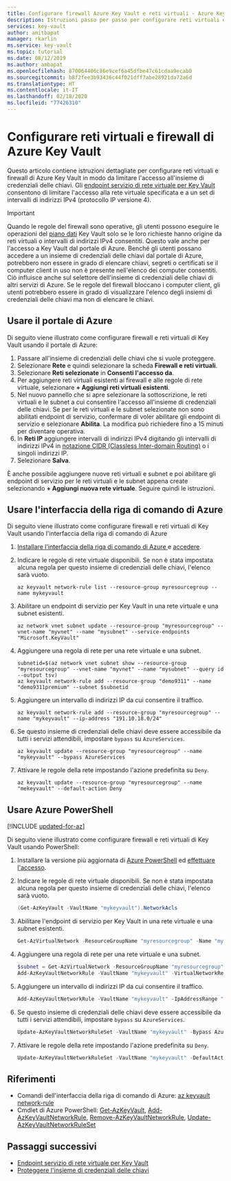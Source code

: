 ```yaml
---
title: Configurare firewall Azure Key Vault e reti virtuali - Azure Key Vault
description: Istruzioni passo per passo per configurare reti virtuali e firewall di Azure Key Vault
services: key-vault
author: amitbapat
manager: rkarlin
ms.service: key-vault
ms.topic: tutorial
ms.date: 08/12/2019
ms.author: ambapat
ms.openlocfilehash: 870064406c86e9cef6a45dfbe47c61cdaa9ecab0
ms.sourcegitcommit: b8f2fee3b93436c44f021dff7abe28921da72a6d
ms.translationtype: HT
ms.contentlocale: it-IT
ms.lasthandoff: 02/18/2020
ms.locfileid: "77426310"
---
```

# <a name="configure-azure-key-vault-firewalls-and-virtual-networks"></a>Configurare reti virtuali e firewall di Azure Key Vault

Questo articolo contiene istruzioni dettagliate per configurare reti virtuali e firewall di Azure Key Vault in modo da limitare l'accesso all'insieme di credenziali delle chiavi. Gli [endpoint servizio di rete virtuale per Key Vault](key-vault-overview-vnet-service-endpoints.md) consentono di limitare l'accesso alla rete virtuale specificata e a un set di intervalli di indirizzi IPv4 (protocollo IP versione 4).

> [!IMPORTANT]
> Quando le regole del firewall sono operative, gli utenti possono eseguire le operazioni del [piano dati](../key-vault/key-vault-secure-your-key-vault.md#data-plane-access-control) Key Vault solo se le loro richieste hanno origine da reti virtuali o intervalli di indirizzi IPv4 consentiti. Questo vale anche per l'accesso a Key Vault dal portale di Azure. Benché gli utenti possano accedere a un insieme di credenziali delle chiavi dal portale di Azure, potrebbero non essere in grado di elencare chiavi, segreti o certificati se il computer client in uso non è presente nell'elenco dei computer consentiti. Ciò influisce anche sul selettore dell'insieme di credenziali delle chiavi di altri servizi di Azure. Se le regole del firewall bloccano i computer client, gli utenti potrebbero essere in grado di visualizzare l'elenco degli insiemi di credenziali delle chiavi ma non di elencare le chiavi.

## <a name="use-the-azure-portal"></a>Usare il portale di Azure

Di seguito viene illustrato come configurare firewall e reti virtuali di Key Vault usando il portale di Azure:

1. Passare all'insieme di credenziali delle chiavi che si vuole proteggere.
2. Selezionare **Rete** e quindi selezionare la scheda **Firewall e reti virtuali**.
3. Selezionare **Reti selezionate** in **Consenti l'accesso da**.
4. Per aggiungere reti virtuali esistenti ai firewall e alle regole di rete virtuale, selezionare **+ Aggiungi reti virtuali esistenti**.
5. Nel nuovo pannello che si apre selezionare la sottoscrizione, le reti virtuali e le subnet a cui consentire l'accesso all'insieme di credenziali delle chiavi. Se per le reti virtuali e le subnet selezionate non sono abilitati endpoint di servizio, confermare di voler abilitare gli endpoint di servizio e selezionare **Abilita**. La modifica può richiedere fino a 15 minuti per diventare operativa.
6. In **Reti IP** aggiungere intervalli di indirizzi IPv4 digitando gli intervalli di indirizzi IPv4 in [notazione CIDR (Classless Inter-domain Routing)](https://tools.ietf.org/html/rfc4632) o i singoli indirizzi IP.
7. Selezionare **Salva**.

È anche possibile aggiungere nuove reti virtuali e subnet e poi abilitare gli endpoint di servizio per le reti virtuali e le subnet appena create selezionando **+ Aggiungi nuova rete virtuale**. Seguire quindi le istruzioni.

## <a name="use-the-azure-cli"></a>Usare l'interfaccia della riga di comando di Azure 

Di seguito viene illustrato come configurare firewall e reti virtuali di Key Vault usando l'interfaccia della riga di comando di Azure

1. [Installare l'interfaccia della riga di comando di Azure ](https://docs.microsoft.com/cli/azure/install-azure-cli) e [accedere](https://docs.microsoft.com/cli/azure/authenticate-azure-cli).

2. Indicare le regole di rete virtuale disponibili. Se non è stata impostata alcuna regola per questo insieme di credenziali delle chiavi, l'elenco sarà vuoto.
   ```azurecli
   az keyvault network-rule list --resource-group myresourcegroup --name mykeyvault
   ```

3. Abilitare un endpoint di servizio per Key Vault in una rete virtuale e una subnet esistenti.
   ```azurecli
   az network vnet subnet update --resource-group "myresourcegroup" --vnet-name "myvnet" --name "mysubnet" --service-endpoints "Microsoft.KeyVault"
   ```

4. Aggiungere una regola di rete per una rete virtuale e una subnet.
   ```azurecli
   subnetid=$(az network vnet subnet show --resource-group "myresourcegroup" --vnet-name "myvnet" --name "mysubnet" --query id --output tsv)
   az keyvault network-rule add --resource-group "demo9311" --name "demo9311premium" --subnet $subnetid
   ```

5. Aggiungere un intervallo di indirizzi IP da cui consentire il traffico.
   ```azurecli
   az keyvault network-rule add --resource-group "myresourcegroup" --name "mykeyvault" --ip-address "191.10.18.0/24"
   ```

6. Se questo insieme di credenziali delle chiavi deve essere accessibile da tutti i servizi attendibili, impostare `bypass` su `AzureServices`.
   ```azurecli
   az keyvault update --resource-group "myresourcegroup" --name "mykeyvault" --bypass AzureServices
   ```

7. Attivare le regole della rete impostando l'azione predefinita su `Deny`.
   ```azurecli
   az keyvault update --resource-group "myresourcegroup" --name "mekeyvault" --default-action Deny
   ```

## <a name="use-azure-powershell"></a>Usare Azure PowerShell

[!INCLUDE [updated-for-az](../../includes/updated-for-az.md)]

Di seguito viene illustrato come configurare firewall e reti virtuali di Key Vault usando PowerShell:

1. Installare la versione più aggiornata di [Azure PowerShell](https://docs.microsoft.com/powershell/azure/install-az-ps) ed [effettuare l'accesso](https://docs.microsoft.com/powershell/azure/authenticate-azureps).

2. Indicare le regole di rete virtuale disponibili. Se non è stata impostata alcuna regola per questo insieme di credenziali delle chiavi, l'elenco sarà vuoto.
   ```powershell
   (Get-AzKeyVault -VaultName "mykeyvault").NetworkAcls
   ```

3. Abilitare l'endpoint di servizio per Key Vault in una rete virtuale e una subnet esistenti.
   ```powershell
   Get-AzVirtualNetwork -ResourceGroupName "myresourcegroup" -Name "myvnet" | Set-AzVirtualNetworkSubnetConfig -Name "mysubnet" -AddressPrefix "10.1.1.0/24" -ServiceEndpoint "Microsoft.KeyVault" | Set-AzVirtualNetwork
   ```

4. Aggiungere una regola di rete per una rete virtuale e una subnet.
   ```powershell
   $subnet = Get-AzVirtualNetwork -ResourceGroupName "myresourcegroup" -Name "myvnet" | Get-AzVirtualNetworkSubnetConfig -Name "mysubnet"
   Add-AzKeyVaultNetworkRule -VaultName "mykeyvault" -VirtualNetworkResourceId $subnet.Id
   ```

5. Aggiungere un intervallo di indirizzi IP da cui consentire il traffico.
   ```powershell
   Add-AzKeyVaultNetworkRule -VaultName "mykeyvault" -IpAddressRange "16.17.18.0/24"
   ```

6. Se questo insieme di credenziali delle chiavi deve essere accessibile da tutti i servizi attendibili, impostare `bypass` su `AzureServices`.
   ```powershell
   Update-AzKeyVaultNetworkRuleSet -VaultName "mykeyvault" -Bypass AzureServices
   ```

7. Attivare le regole della rete impostando l'azione predefinita su `Deny`.
   ```powershell
   Update-AzKeyVaultNetworkRuleSet -VaultName "mykeyvault" -DefaultAction Deny
   ```

## <a name="references"></a>Riferimenti

* Comandi dell'interfaccia della riga di comando di Azure: [az keyvault network-rule](https://docs.microsoft.com/cli/azure/keyvault/network-rule?view=azure-cli-latest)
* Cmdlet di Azure PowerShell: [Get-AzKeyVault](https://docs.microsoft.com/powershell/module/az.keyvault/get-azkeyvault), [Add-AzKeyVaultNetworkRule](https://docs.microsoft.com/powershell/module/az.KeyVault/Add-azKeyVaultNetworkRule), [Remove-AzKeyVaultNetworkRule](https://docs.microsoft.com/powershell/module/az.KeyVault/Remove-azKeyVaultNetworkRule), [Update-AzKeyVaultNetworkRuleSet](https://docs.microsoft.com/powershell/module/az.KeyVault/Update-azKeyVaultNetworkRuleSet)

## <a name="next-steps"></a>Passaggi successivi

* [Endpoint servizio di rete virtuale per Key Vault](key-vault-overview-vnet-service-endpoints.md)
* [Proteggere l'insieme di credenziali delle chiavi](key-vault-secure-your-key-vault.md)
